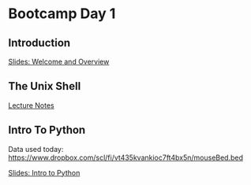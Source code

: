 # Bootcamp Day 1

## Introduction

[Slides: Welcome and Overview](https://docs.google.com/presentation/d/1TJpwKrwHDkiC_0HTydT_3UtmkJ4zhokD_YRrL-mxsEU/edit#slide=id.p)

## The Unix Shell

[Lecture Notes](../lectures/the-unix-shell/index.md)


## Intro To Python

Data used today: https://www.dropbox.com/scl/fi/vt435kvankioc7ft4bx5n/mouseBed.bed

[Slides: Intro to Python](https://www.dropbox.com/scl/fi/lnmhncvpporp6bvn1lw77/day1_afternoon.pptx?rlkey=8zedzp6jvhsvz61qn3vxby9fl&dl=0)

<!--
## Homework Assignment: 

[Day 1 Homework](../assignments/bootcamp/day1homework/day1homework.md)

## Daily Reflection

Please fill out [this survey](https://forms.gle/JtFJ9qV6wumP2vPY6) today at the end of class. 
-->
